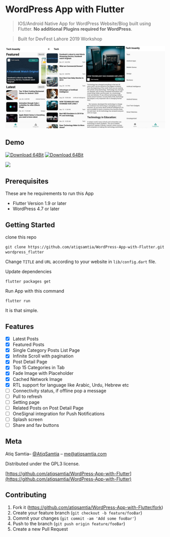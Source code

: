 # WordPress App with Flutter

> IOS/Android Native App for WordPress Website/Blog built using Flutter. **No additional Plugins required for WordPress**.

> Built for DevFest Lahore 2019 Workshop

![](ScreenShot.jpg)

## Demo

[![Download 64Bit](https://img.shields.io/badge/Download%20APK-64%20bit-brightgreen)](https://github.com/atiqsamtia/WordPress-App-with-Flutter/releases/latest/download/app-arm64-v8a-release.apk)
[![Download 64Bit](https://img.shields.io/badge/Download%20APK-32%20bit-brightgreen)](https://github.com/atiqsamtia/WordPress-App-with-Flutter/releases/latest/download/app-armeabi-v7a-release.apk)

![](Demo.gif)

## Prerequisites
These are he requirements to run this App
- Flutter Version 1.9 or later  
- WordPress 4.7 or later

## Getting Started
clone this repo
```
git clone https://github.com/atiqsamtia/WordPress-App-with-Flutter.git wordpress_flutter
```
Change <code>TITLE</code> and <code>URL</code> according to your website in <code>lib/config.dart</code> file.

Update dependencies 
```
flutter packages get
```

Run App with this command
```
flutter run
```

It is that simple.

## Features
- [x] Latest Posts
- [x] Featured Posts
- [x] Single Category Posts List Page
- [x] Infinite Scroll with pagination
- [x] Post Detail Page
- [x] Top 15 Categories in Tab
- [x] Fade Image with Placeholder
- [x] Cached Network Image
- [x] RTL support for language like Arabic, Urdu, Hebrew etc
- [ ] Connectivity status, if offline pop a message
- [ ] Pull to refresh
- [ ] Setting page
- [ ] Related Posts on Post Detail Page
- [ ] OneSignal integration for Push Notifications
- [ ] Splash screen 
- [ ] Share and fav buttons 

## Meta

Atiq Samtia– [@AtiqSamtia](https://twitter.com/atiqsamtia) – me@atiqsamtia.com

Distributed under the GPL3 license.

[https://github.com/atiqsamtia/WordPress-App-with-Flutter](https://github.com/atiqsamtia/WordPress-App-with-Flutter)

## Contributing

1. Fork it (<https://github.com/atiqsamtia/WordPress-App-with-Flutter/fork>)
2. Create your feature branch (`git checkout -b feature/fooBar`)
3. Commit your changes (`git commit -am 'Add some fooBar'`)
4. Push to the branch (`git push origin feature/fooBar`)
5. Create a new Pull Request
